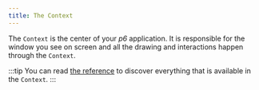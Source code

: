 ```yaml
---
title: The Context
---
```


The `Context` is the center of your *p6* application. It is responsible for the window you see on screen and all the drawing and interactions happen through the `Context`.

:::tip
You can read [the reference](../reference/Types/context) to discover everything that is available in the `Context`.
:::